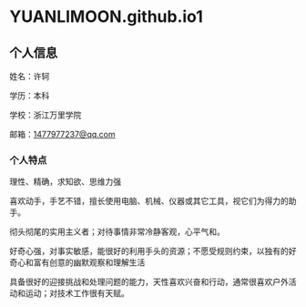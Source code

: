 # YUANLIMOON.github.io1
## 个人信息
姓名：许轲

学历：本科

学校：浙江万里学院

邮箱：1477977237@qq.com

### 个人特点

理性、精确，求知欲、思维力强

喜欢动手，手艺不错，擅长使用电脑、机械、仪器或其它工具，视它们为得力的助手。

彻头彻尾的实用主义者；对待事情非常冷静客观，心平气和。

好奇心强，对事实敏感，能很好的利用手头的资源；不愿受规则约束，以独有的好奇心和富有创意的幽默观察和理解生活

具备很好的迎接挑战和处理问题的能力，天性喜欢兴奋和行动，通常很喜欢户外活动和运动；对技术工作很有天赋。
